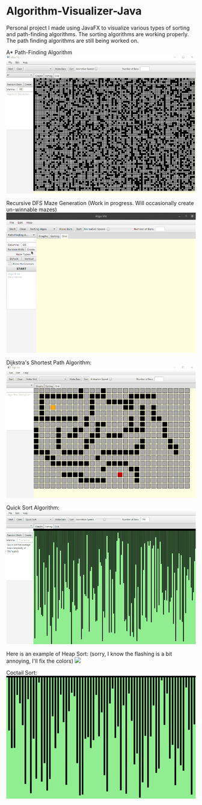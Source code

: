 # Algorithm-Visualizer-Java
Personal project I made using JavaFX to visualize various types of sorting and path-finding algorithms.
The sorting algorithms are working properly. The path finding algorithms are still being worked on. 

A* Path-Finding Algorithm
![](astar-algo-smallgrid.gif)

Recursive DFS Maze Generation (Work in progress. Will occasionally create un-winnable mazes)
![](recursive-maze-generation.gif)

Dijkstra's Shortest Path Algorithm: 
![](dijkstra-algo.gif)

Quick Sort Algorithm:
![](quick-sort-smallbar.gif)

Here is an example of Heap Sort: (sorry, I know the flashing is a bit annoying, I'll fix the colors)
![](heapSort-smallbar.gif)

Coctail Sort:
![](coctail-sort.gif)
